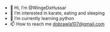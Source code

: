 - 👋 Hi, I’m @WingeDxHussar
- 👀 I’m interested in karate, eating and sleeping
- 🌱 I’m currently learning python
- 📫 How to reach me dobrawla107@gmail.com

<!---
WingeDxHussar/WingeDxHussar is a ✨ special ✨ repository because its `README.md` (this file) appears on your GitHub profile.
You can click the Preview link to take a look at your changes.
--->
